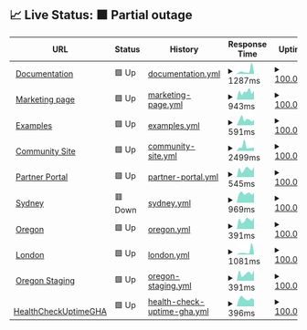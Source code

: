 ## 📈 Live Status: <!--live status--> **🟧 Partial outage**

<!--start: status pages-->
<!-- This summary is generated by Upptime (https://github.com/upptime/upptime) -->
<!-- Do not edit this manually, your changes will be overwritten -->
<!-- prettier-ignore -->
| URL | Status | History | Response Time | Uptime |
| --- | ------ | ------- | ------------- | ------ |
| <img alt="" src="https://icons.duckduckgo.com/ip3/documentation.platformos.com.ico" height="13"> [Documentation](https://documentation.platformos.com) | 🟩 Up | [documentation.yml](https://github.com/mdyd-dev/status-instances/commits/HEAD/history/documentation.yml) | <details><summary><img alt="Response time graph" src="./graphs/documentation/response-time-week.png" height="20"> 1287ms</summary><br><a href="https://status.platformos.com/history/documentation"><img alt="Response time 774" src="https://img.shields.io/endpoint?url=https%3A%2F%2Fraw.githubusercontent.com%2Fmdyd-dev%2Fstatus-instances%2FHEAD%2Fapi%2Fdocumentation%2Fresponse-time.json"></a><br><a href="https://status.platformos.com/history/documentation"><img alt="24-hour response time 642" src="https://img.shields.io/endpoint?url=https%3A%2F%2Fraw.githubusercontent.com%2Fmdyd-dev%2Fstatus-instances%2FHEAD%2Fapi%2Fdocumentation%2Fresponse-time-day.json"></a><br><a href="https://status.platformos.com/history/documentation"><img alt="7-day response time 1287" src="https://img.shields.io/endpoint?url=https%3A%2F%2Fraw.githubusercontent.com%2Fmdyd-dev%2Fstatus-instances%2FHEAD%2Fapi%2Fdocumentation%2Fresponse-time-week.json"></a><br><a href="https://status.platformos.com/history/documentation"><img alt="30-day response time 892" src="https://img.shields.io/endpoint?url=https%3A%2F%2Fraw.githubusercontent.com%2Fmdyd-dev%2Fstatus-instances%2FHEAD%2Fapi%2Fdocumentation%2Fresponse-time-month.json"></a><br><a href="https://status.platformos.com/history/documentation"><img alt="1-year response time 760" src="https://img.shields.io/endpoint?url=https%3A%2F%2Fraw.githubusercontent.com%2Fmdyd-dev%2Fstatus-instances%2FHEAD%2Fapi%2Fdocumentation%2Fresponse-time-year.json"></a></details> | <details><summary><a href="https://status.platformos.com/history/documentation">100.00%</a></summary><a href="https://status.platformos.com/history/documentation"><img alt="All-time uptime 99.99%" src="https://img.shields.io/endpoint?url=https%3A%2F%2Fraw.githubusercontent.com%2Fmdyd-dev%2Fstatus-instances%2FHEAD%2Fapi%2Fdocumentation%2Fuptime.json"></a><br><a href="https://status.platformos.com/history/documentation"><img alt="24-hour uptime 100.00%" src="https://img.shields.io/endpoint?url=https%3A%2F%2Fraw.githubusercontent.com%2Fmdyd-dev%2Fstatus-instances%2FHEAD%2Fapi%2Fdocumentation%2Fuptime-day.json"></a><br><a href="https://status.platformos.com/history/documentation"><img alt="7-day uptime 100.00%" src="https://img.shields.io/endpoint?url=https%3A%2F%2Fraw.githubusercontent.com%2Fmdyd-dev%2Fstatus-instances%2FHEAD%2Fapi%2Fdocumentation%2Fuptime-week.json"></a><br><a href="https://status.platformos.com/history/documentation"><img alt="30-day uptime 99.97%" src="https://img.shields.io/endpoint?url=https%3A%2F%2Fraw.githubusercontent.com%2Fmdyd-dev%2Fstatus-instances%2FHEAD%2Fapi%2Fdocumentation%2Fuptime-month.json"></a><br><a href="https://status.platformos.com/history/documentation"><img alt="1-year uptime 99.98%" src="https://img.shields.io/endpoint?url=https%3A%2F%2Fraw.githubusercontent.com%2Fmdyd-dev%2Fstatus-instances%2FHEAD%2Fapi%2Fdocumentation%2Fuptime-year.json"></a></details>
| <img alt="" src="https://icons.duckduckgo.com/ip3/www.platformos.com.ico" height="13"> [Marketing page](https://www.platformos.com) | 🟩 Up | [marketing-page.yml](https://github.com/mdyd-dev/status-instances/commits/HEAD/history/marketing-page.yml) | <details><summary><img alt="Response time graph" src="./graphs/marketing-page/response-time-week.png" height="20"> 943ms</summary><br><a href="https://status.platformos.com/history/marketing-page"><img alt="Response time 727" src="https://img.shields.io/endpoint?url=https%3A%2F%2Fraw.githubusercontent.com%2Fmdyd-dev%2Fstatus-instances%2FHEAD%2Fapi%2Fmarketing-page%2Fresponse-time.json"></a><br><a href="https://status.platformos.com/history/marketing-page"><img alt="24-hour response time 1077" src="https://img.shields.io/endpoint?url=https%3A%2F%2Fraw.githubusercontent.com%2Fmdyd-dev%2Fstatus-instances%2FHEAD%2Fapi%2Fmarketing-page%2Fresponse-time-day.json"></a><br><a href="https://status.platformos.com/history/marketing-page"><img alt="7-day response time 943" src="https://img.shields.io/endpoint?url=https%3A%2F%2Fraw.githubusercontent.com%2Fmdyd-dev%2Fstatus-instances%2FHEAD%2Fapi%2Fmarketing-page%2Fresponse-time-week.json"></a><br><a href="https://status.platformos.com/history/marketing-page"><img alt="30-day response time 807" src="https://img.shields.io/endpoint?url=https%3A%2F%2Fraw.githubusercontent.com%2Fmdyd-dev%2Fstatus-instances%2FHEAD%2Fapi%2Fmarketing-page%2Fresponse-time-month.json"></a><br><a href="https://status.platformos.com/history/marketing-page"><img alt="1-year response time 735" src="https://img.shields.io/endpoint?url=https%3A%2F%2Fraw.githubusercontent.com%2Fmdyd-dev%2Fstatus-instances%2FHEAD%2Fapi%2Fmarketing-page%2Fresponse-time-year.json"></a></details> | <details><summary><a href="https://status.platformos.com/history/marketing-page">100.00%</a></summary><a href="https://status.platformos.com/history/marketing-page"><img alt="All-time uptime 99.95%" src="https://img.shields.io/endpoint?url=https%3A%2F%2Fraw.githubusercontent.com%2Fmdyd-dev%2Fstatus-instances%2FHEAD%2Fapi%2Fmarketing-page%2Fuptime.json"></a><br><a href="https://status.platformos.com/history/marketing-page"><img alt="24-hour uptime 100.00%" src="https://img.shields.io/endpoint?url=https%3A%2F%2Fraw.githubusercontent.com%2Fmdyd-dev%2Fstatus-instances%2FHEAD%2Fapi%2Fmarketing-page%2Fuptime-day.json"></a><br><a href="https://status.platformos.com/history/marketing-page"><img alt="7-day uptime 100.00%" src="https://img.shields.io/endpoint?url=https%3A%2F%2Fraw.githubusercontent.com%2Fmdyd-dev%2Fstatus-instances%2FHEAD%2Fapi%2Fmarketing-page%2Fuptime-week.json"></a><br><a href="https://status.platformos.com/history/marketing-page"><img alt="30-day uptime 99.98%" src="https://img.shields.io/endpoint?url=https%3A%2F%2Fraw.githubusercontent.com%2Fmdyd-dev%2Fstatus-instances%2FHEAD%2Fapi%2Fmarketing-page%2Fuptime-month.json"></a><br><a href="https://status.platformos.com/history/marketing-page"><img alt="1-year uptime 99.77%" src="https://img.shields.io/endpoint?url=https%3A%2F%2Fraw.githubusercontent.com%2Fmdyd-dev%2Fstatus-instances%2FHEAD%2Fapi%2Fmarketing-page%2Fuptime-year.json"></a></details>
| <img alt="" src="https://icons.duckduckgo.com/ip3/examples.platform-os.com.ico" height="13"> [Examples](https://examples.platform-os.com) | 🟩 Up | [examples.yml](https://github.com/mdyd-dev/status-instances/commits/HEAD/history/examples.yml) | <details><summary><img alt="Response time graph" src="./graphs/examples/response-time-week.png" height="20"> 591ms</summary><br><a href="https://status.platformos.com/history/examples"><img alt="Response time 479" src="https://img.shields.io/endpoint?url=https%3A%2F%2Fraw.githubusercontent.com%2Fmdyd-dev%2Fstatus-instances%2FHEAD%2Fapi%2Fexamples%2Fresponse-time.json"></a><br><a href="https://status.platformos.com/history/examples"><img alt="24-hour response time 568" src="https://img.shields.io/endpoint?url=https%3A%2F%2Fraw.githubusercontent.com%2Fmdyd-dev%2Fstatus-instances%2FHEAD%2Fapi%2Fexamples%2Fresponse-time-day.json"></a><br><a href="https://status.platformos.com/history/examples"><img alt="7-day response time 591" src="https://img.shields.io/endpoint?url=https%3A%2F%2Fraw.githubusercontent.com%2Fmdyd-dev%2Fstatus-instances%2FHEAD%2Fapi%2Fexamples%2Fresponse-time-week.json"></a><br><a href="https://status.platformos.com/history/examples"><img alt="30-day response time 439" src="https://img.shields.io/endpoint?url=https%3A%2F%2Fraw.githubusercontent.com%2Fmdyd-dev%2Fstatus-instances%2FHEAD%2Fapi%2Fexamples%2Fresponse-time-month.json"></a><br><a href="https://status.platformos.com/history/examples"><img alt="1-year response time 473" src="https://img.shields.io/endpoint?url=https%3A%2F%2Fraw.githubusercontent.com%2Fmdyd-dev%2Fstatus-instances%2FHEAD%2Fapi%2Fexamples%2Fresponse-time-year.json"></a></details> | <details><summary><a href="https://status.platformos.com/history/examples">100.00%</a></summary><a href="https://status.platformos.com/history/examples"><img alt="All-time uptime 99.95%" src="https://img.shields.io/endpoint?url=https%3A%2F%2Fraw.githubusercontent.com%2Fmdyd-dev%2Fstatus-instances%2FHEAD%2Fapi%2Fexamples%2Fuptime.json"></a><br><a href="https://status.platformos.com/history/examples"><img alt="24-hour uptime 100.00%" src="https://img.shields.io/endpoint?url=https%3A%2F%2Fraw.githubusercontent.com%2Fmdyd-dev%2Fstatus-instances%2FHEAD%2Fapi%2Fexamples%2Fuptime-day.json"></a><br><a href="https://status.platformos.com/history/examples"><img alt="7-day uptime 100.00%" src="https://img.shields.io/endpoint?url=https%3A%2F%2Fraw.githubusercontent.com%2Fmdyd-dev%2Fstatus-instances%2FHEAD%2Fapi%2Fexamples%2Fuptime-week.json"></a><br><a href="https://status.platformos.com/history/examples"><img alt="30-day uptime 99.98%" src="https://img.shields.io/endpoint?url=https%3A%2F%2Fraw.githubusercontent.com%2Fmdyd-dev%2Fstatus-instances%2FHEAD%2Fapi%2Fexamples%2Fuptime-month.json"></a><br><a href="https://status.platformos.com/history/examples"><img alt="1-year uptime 99.77%" src="https://img.shields.io/endpoint?url=https%3A%2F%2Fraw.githubusercontent.com%2Fmdyd-dev%2Fstatus-instances%2FHEAD%2Fapi%2Fexamples%2Fuptime-year.json"></a></details>
| <img alt="" src="https://icons.duckduckgo.com/ip3/community.platformos.com.ico" height="13"> [Community Site](https://community.platformos.com) | 🟩 Up | [community-site.yml](https://github.com/mdyd-dev/status-instances/commits/HEAD/history/community-site.yml) | <details><summary><img alt="Response time graph" src="./graphs/community-site/response-time-week.png" height="20"> 2499ms</summary><br><a href="https://status.platformos.com/history/community-site"><img alt="Response time 1959" src="https://img.shields.io/endpoint?url=https%3A%2F%2Fraw.githubusercontent.com%2Fmdyd-dev%2Fstatus-instances%2FHEAD%2Fapi%2Fcommunity-site%2Fresponse-time.json"></a><br><a href="https://status.platformos.com/history/community-site"><img alt="24-hour response time 2048" src="https://img.shields.io/endpoint?url=https%3A%2F%2Fraw.githubusercontent.com%2Fmdyd-dev%2Fstatus-instances%2FHEAD%2Fapi%2Fcommunity-site%2Fresponse-time-day.json"></a><br><a href="https://status.platformos.com/history/community-site"><img alt="7-day response time 2499" src="https://img.shields.io/endpoint?url=https%3A%2F%2Fraw.githubusercontent.com%2Fmdyd-dev%2Fstatus-instances%2FHEAD%2Fapi%2Fcommunity-site%2Fresponse-time-week.json"></a><br><a href="https://status.platformos.com/history/community-site"><img alt="30-day response time 2134" src="https://img.shields.io/endpoint?url=https%3A%2F%2Fraw.githubusercontent.com%2Fmdyd-dev%2Fstatus-instances%2FHEAD%2Fapi%2Fcommunity-site%2Fresponse-time-month.json"></a><br><a href="https://status.platformos.com/history/community-site"><img alt="1-year response time 1785" src="https://img.shields.io/endpoint?url=https%3A%2F%2Fraw.githubusercontent.com%2Fmdyd-dev%2Fstatus-instances%2FHEAD%2Fapi%2Fcommunity-site%2Fresponse-time-year.json"></a></details> | <details><summary><a href="https://status.platformos.com/history/community-site">100.00%</a></summary><a href="https://status.platformos.com/history/community-site"><img alt="All-time uptime 99.89%" src="https://img.shields.io/endpoint?url=https%3A%2F%2Fraw.githubusercontent.com%2Fmdyd-dev%2Fstatus-instances%2FHEAD%2Fapi%2Fcommunity-site%2Fuptime.json"></a><br><a href="https://status.platformos.com/history/community-site"><img alt="24-hour uptime 100.00%" src="https://img.shields.io/endpoint?url=https%3A%2F%2Fraw.githubusercontent.com%2Fmdyd-dev%2Fstatus-instances%2FHEAD%2Fapi%2Fcommunity-site%2Fuptime-day.json"></a><br><a href="https://status.platformos.com/history/community-site"><img alt="7-day uptime 100.00%" src="https://img.shields.io/endpoint?url=https%3A%2F%2Fraw.githubusercontent.com%2Fmdyd-dev%2Fstatus-instances%2FHEAD%2Fapi%2Fcommunity-site%2Fuptime-week.json"></a><br><a href="https://status.platformos.com/history/community-site"><img alt="30-day uptime 100.00%" src="https://img.shields.io/endpoint?url=https%3A%2F%2Fraw.githubusercontent.com%2Fmdyd-dev%2Fstatus-instances%2FHEAD%2Fapi%2Fcommunity-site%2Fuptime-month.json"></a><br><a href="https://status.platformos.com/history/community-site"><img alt="1-year uptime 99.52%" src="https://img.shields.io/endpoint?url=https%3A%2F%2Fraw.githubusercontent.com%2Fmdyd-dev%2Fstatus-instances%2FHEAD%2Fapi%2Fcommunity-site%2Fuptime-year.json"></a></details>
| <img alt="" src="https://icons.duckduckgo.com/ip3/partners.platformos.com.ico" height="13"> [Partner Portal](https://partners.platformos.com) | 🟩 Up | [partner-portal.yml](https://github.com/mdyd-dev/status-instances/commits/HEAD/history/partner-portal.yml) | <details><summary><img alt="Response time graph" src="./graphs/partner-portal/response-time-week.png" height="20"> 545ms</summary><br><a href="https://status.platformos.com/history/partner-portal"><img alt="Response time 438" src="https://img.shields.io/endpoint?url=https%3A%2F%2Fraw.githubusercontent.com%2Fmdyd-dev%2Fstatus-instances%2FHEAD%2Fapi%2Fpartner-portal%2Fresponse-time.json"></a><br><a href="https://status.platformos.com/history/partner-portal"><img alt="24-hour response time 700" src="https://img.shields.io/endpoint?url=https%3A%2F%2Fraw.githubusercontent.com%2Fmdyd-dev%2Fstatus-instances%2FHEAD%2Fapi%2Fpartner-portal%2Fresponse-time-day.json"></a><br><a href="https://status.platformos.com/history/partner-portal"><img alt="7-day response time 545" src="https://img.shields.io/endpoint?url=https%3A%2F%2Fraw.githubusercontent.com%2Fmdyd-dev%2Fstatus-instances%2FHEAD%2Fapi%2Fpartner-portal%2Fresponse-time-week.json"></a><br><a href="https://status.platformos.com/history/partner-portal"><img alt="30-day response time 450" src="https://img.shields.io/endpoint?url=https%3A%2F%2Fraw.githubusercontent.com%2Fmdyd-dev%2Fstatus-instances%2FHEAD%2Fapi%2Fpartner-portal%2Fresponse-time-month.json"></a><br><a href="https://status.platformos.com/history/partner-portal"><img alt="1-year response time 446" src="https://img.shields.io/endpoint?url=https%3A%2F%2Fraw.githubusercontent.com%2Fmdyd-dev%2Fstatus-instances%2FHEAD%2Fapi%2Fpartner-portal%2Fresponse-time-year.json"></a></details> | <details><summary><a href="https://status.platformos.com/history/partner-portal">100.00%</a></summary><a href="https://status.platformos.com/history/partner-portal"><img alt="All-time uptime 99.95%" src="https://img.shields.io/endpoint?url=https%3A%2F%2Fraw.githubusercontent.com%2Fmdyd-dev%2Fstatus-instances%2FHEAD%2Fapi%2Fpartner-portal%2Fuptime.json"></a><br><a href="https://status.platformos.com/history/partner-portal"><img alt="24-hour uptime 100.00%" src="https://img.shields.io/endpoint?url=https%3A%2F%2Fraw.githubusercontent.com%2Fmdyd-dev%2Fstatus-instances%2FHEAD%2Fapi%2Fpartner-portal%2Fuptime-day.json"></a><br><a href="https://status.platformos.com/history/partner-portal"><img alt="7-day uptime 100.00%" src="https://img.shields.io/endpoint?url=https%3A%2F%2Fraw.githubusercontent.com%2Fmdyd-dev%2Fstatus-instances%2FHEAD%2Fapi%2Fpartner-portal%2Fuptime-week.json"></a><br><a href="https://status.platformos.com/history/partner-portal"><img alt="30-day uptime 100.00%" src="https://img.shields.io/endpoint?url=https%3A%2F%2Fraw.githubusercontent.com%2Fmdyd-dev%2Fstatus-instances%2FHEAD%2Fapi%2Fpartner-portal%2Fuptime-month.json"></a><br><a href="https://status.platformos.com/history/partner-portal"><img alt="1-year uptime 99.77%" src="https://img.shields.io/endpoint?url=https%3A%2F%2Fraw.githubusercontent.com%2Fmdyd-dev%2Fstatus-instances%2FHEAD%2Fapi%2Fpartner-portal%2Fuptime-year.json"></a></details>
| <img alt="" src="https://icons.duckduckgo.com/ip3/prod01.sydney.platformos.com.ico" height="13"> [Sydney](https://prod01.sydney.platformos.com/_status) | 🟥 Down | [sydney.yml](https://github.com/mdyd-dev/status-instances/commits/HEAD/history/sydney.yml) | <details><summary><img alt="Response time graph" src="./graphs/sydney/response-time-week.png" height="20"> 969ms</summary><br><a href="https://status.platformos.com/history/sydney"><img alt="Response time 995" src="https://img.shields.io/endpoint?url=https%3A%2F%2Fraw.githubusercontent.com%2Fmdyd-dev%2Fstatus-instances%2FHEAD%2Fapi%2Fsydney%2Fresponse-time.json"></a><br><a href="https://status.platformos.com/history/sydney"><img alt="24-hour response time 1008" src="https://img.shields.io/endpoint?url=https%3A%2F%2Fraw.githubusercontent.com%2Fmdyd-dev%2Fstatus-instances%2FHEAD%2Fapi%2Fsydney%2Fresponse-time-day.json"></a><br><a href="https://status.platformos.com/history/sydney"><img alt="7-day response time 969" src="https://img.shields.io/endpoint?url=https%3A%2F%2Fraw.githubusercontent.com%2Fmdyd-dev%2Fstatus-instances%2FHEAD%2Fapi%2Fsydney%2Fresponse-time-week.json"></a><br><a href="https://status.platformos.com/history/sydney"><img alt="30-day response time 858" src="https://img.shields.io/endpoint?url=https%3A%2F%2Fraw.githubusercontent.com%2Fmdyd-dev%2Fstatus-instances%2FHEAD%2Fapi%2Fsydney%2Fresponse-time-month.json"></a><br><a href="https://status.platformos.com/history/sydney"><img alt="1-year response time 977" src="https://img.shields.io/endpoint?url=https%3A%2F%2Fraw.githubusercontent.com%2Fmdyd-dev%2Fstatus-instances%2FHEAD%2Fapi%2Fsydney%2Fresponse-time-year.json"></a></details> | <details><summary><a href="https://status.platformos.com/history/sydney">100.00%</a></summary><a href="https://status.platformos.com/history/sydney"><img alt="All-time uptime 99.95%" src="https://img.shields.io/endpoint?url=https%3A%2F%2Fraw.githubusercontent.com%2Fmdyd-dev%2Fstatus-instances%2FHEAD%2Fapi%2Fsydney%2Fuptime.json"></a><br><a href="https://status.platformos.com/history/sydney"><img alt="24-hour uptime 99.98%" src="https://img.shields.io/endpoint?url=https%3A%2F%2Fraw.githubusercontent.com%2Fmdyd-dev%2Fstatus-instances%2FHEAD%2Fapi%2Fsydney%2Fuptime-day.json"></a><br><a href="https://status.platformos.com/history/sydney"><img alt="7-day uptime 100.00%" src="https://img.shields.io/endpoint?url=https%3A%2F%2Fraw.githubusercontent.com%2Fmdyd-dev%2Fstatus-instances%2FHEAD%2Fapi%2Fsydney%2Fuptime-week.json"></a><br><a href="https://status.platformos.com/history/sydney"><img alt="30-day uptime 99.98%" src="https://img.shields.io/endpoint?url=https%3A%2F%2Fraw.githubusercontent.com%2Fmdyd-dev%2Fstatus-instances%2FHEAD%2Fapi%2Fsydney%2Fuptime-month.json"></a><br><a href="https://status.platformos.com/history/sydney"><img alt="1-year uptime 99.77%" src="https://img.shields.io/endpoint?url=https%3A%2F%2Fraw.githubusercontent.com%2Fmdyd-dev%2Fstatus-instances%2FHEAD%2Fapi%2Fsydney%2Fuptime-year.json"></a></details>
| <img alt="" src="https://icons.duckduckgo.com/ip3/prod01.oregon.platform-os.com.ico" height="13"> [Oregon](https://prod01.oregon.platform-os.com/_status) | 🟩 Up | [oregon.yml](https://github.com/mdyd-dev/status-instances/commits/HEAD/history/oregon.yml) | <details><summary><img alt="Response time graph" src="./graphs/oregon/response-time-week.png" height="20"> 391ms</summary><br><a href="https://status.platformos.com/history/oregon"><img alt="Response time 500" src="https://img.shields.io/endpoint?url=https%3A%2F%2Fraw.githubusercontent.com%2Fmdyd-dev%2Fstatus-instances%2FHEAD%2Fapi%2Foregon%2Fresponse-time.json"></a><br><a href="https://status.platformos.com/history/oregon"><img alt="24-hour response time 486" src="https://img.shields.io/endpoint?url=https%3A%2F%2Fraw.githubusercontent.com%2Fmdyd-dev%2Fstatus-instances%2FHEAD%2Fapi%2Foregon%2Fresponse-time-day.json"></a><br><a href="https://status.platformos.com/history/oregon"><img alt="7-day response time 391" src="https://img.shields.io/endpoint?url=https%3A%2F%2Fraw.githubusercontent.com%2Fmdyd-dev%2Fstatus-instances%2FHEAD%2Fapi%2Foregon%2Fresponse-time-week.json"></a><br><a href="https://status.platformos.com/history/oregon"><img alt="30-day response time 359" src="https://img.shields.io/endpoint?url=https%3A%2F%2Fraw.githubusercontent.com%2Fmdyd-dev%2Fstatus-instances%2FHEAD%2Fapi%2Foregon%2Fresponse-time-month.json"></a><br><a href="https://status.platformos.com/history/oregon"><img alt="1-year response time 527" src="https://img.shields.io/endpoint?url=https%3A%2F%2Fraw.githubusercontent.com%2Fmdyd-dev%2Fstatus-instances%2FHEAD%2Fapi%2Foregon%2Fresponse-time-year.json"></a></details> | <details><summary><a href="https://status.platformos.com/history/oregon">100.00%</a></summary><a href="https://status.platformos.com/history/oregon"><img alt="All-time uptime 99.95%" src="https://img.shields.io/endpoint?url=https%3A%2F%2Fraw.githubusercontent.com%2Fmdyd-dev%2Fstatus-instances%2FHEAD%2Fapi%2Foregon%2Fuptime.json"></a><br><a href="https://status.platformos.com/history/oregon"><img alt="24-hour uptime 100.00%" src="https://img.shields.io/endpoint?url=https%3A%2F%2Fraw.githubusercontent.com%2Fmdyd-dev%2Fstatus-instances%2FHEAD%2Fapi%2Foregon%2Fuptime-day.json"></a><br><a href="https://status.platformos.com/history/oregon"><img alt="7-day uptime 100.00%" src="https://img.shields.io/endpoint?url=https%3A%2F%2Fraw.githubusercontent.com%2Fmdyd-dev%2Fstatus-instances%2FHEAD%2Fapi%2Foregon%2Fuptime-week.json"></a><br><a href="https://status.platformos.com/history/oregon"><img alt="30-day uptime 99.98%" src="https://img.shields.io/endpoint?url=https%3A%2F%2Fraw.githubusercontent.com%2Fmdyd-dev%2Fstatus-instances%2FHEAD%2Fapi%2Foregon%2Fuptime-month.json"></a><br><a href="https://status.platformos.com/history/oregon"><img alt="1-year uptime 99.77%" src="https://img.shields.io/endpoint?url=https%3A%2F%2Fraw.githubusercontent.com%2Fmdyd-dev%2Fstatus-instances%2FHEAD%2Fapi%2Foregon%2Fuptime-year.json"></a></details>
| <img alt="" src="https://icons.duckduckgo.com/ip3/prod01.london.platform-os.com.ico" height="13"> [London](https://prod01.london.platform-os.com/_status) | 🟩 Up | [london.yml](https://github.com/mdyd-dev/status-instances/commits/HEAD/history/london.yml) | <details><summary><img alt="Response time graph" src="./graphs/london/response-time-week.png" height="20"> 1081ms</summary><br><a href="https://status.platformos.com/history/london"><img alt="Response time 561" src="https://img.shields.io/endpoint?url=https%3A%2F%2Fraw.githubusercontent.com%2Fmdyd-dev%2Fstatus-instances%2FHEAD%2Fapi%2Flondon%2Fresponse-time.json"></a><br><a href="https://status.platformos.com/history/london"><img alt="24-hour response time 516" src="https://img.shields.io/endpoint?url=https%3A%2F%2Fraw.githubusercontent.com%2Fmdyd-dev%2Fstatus-instances%2FHEAD%2Fapi%2Flondon%2Fresponse-time-day.json"></a><br><a href="https://status.platformos.com/history/london"><img alt="7-day response time 1081" src="https://img.shields.io/endpoint?url=https%3A%2F%2Fraw.githubusercontent.com%2Fmdyd-dev%2Fstatus-instances%2FHEAD%2Fapi%2Flondon%2Fresponse-time-week.json"></a><br><a href="https://status.platformos.com/history/london"><img alt="30-day response time 704" src="https://img.shields.io/endpoint?url=https%3A%2F%2Fraw.githubusercontent.com%2Fmdyd-dev%2Fstatus-instances%2FHEAD%2Fapi%2Flondon%2Fresponse-time-month.json"></a><br><a href="https://status.platformos.com/history/london"><img alt="1-year response time 565" src="https://img.shields.io/endpoint?url=https%3A%2F%2Fraw.githubusercontent.com%2Fmdyd-dev%2Fstatus-instances%2FHEAD%2Fapi%2Flondon%2Fresponse-time-year.json"></a></details> | <details><summary><a href="https://status.platformos.com/history/london">100.00%</a></summary><a href="https://status.platformos.com/history/london"><img alt="All-time uptime 99.95%" src="https://img.shields.io/endpoint?url=https%3A%2F%2Fraw.githubusercontent.com%2Fmdyd-dev%2Fstatus-instances%2FHEAD%2Fapi%2Flondon%2Fuptime.json"></a><br><a href="https://status.platformos.com/history/london"><img alt="24-hour uptime 100.00%" src="https://img.shields.io/endpoint?url=https%3A%2F%2Fraw.githubusercontent.com%2Fmdyd-dev%2Fstatus-instances%2FHEAD%2Fapi%2Flondon%2Fuptime-day.json"></a><br><a href="https://status.platformos.com/history/london"><img alt="7-day uptime 100.00%" src="https://img.shields.io/endpoint?url=https%3A%2F%2Fraw.githubusercontent.com%2Fmdyd-dev%2Fstatus-instances%2FHEAD%2Fapi%2Flondon%2Fuptime-week.json"></a><br><a href="https://status.platformos.com/history/london"><img alt="30-day uptime 100.00%" src="https://img.shields.io/endpoint?url=https%3A%2F%2Fraw.githubusercontent.com%2Fmdyd-dev%2Fstatus-instances%2FHEAD%2Fapi%2Flondon%2Fuptime-month.json"></a><br><a href="https://status.platformos.com/history/london"><img alt="1-year uptime 99.77%" src="https://img.shields.io/endpoint?url=https%3A%2F%2Fraw.githubusercontent.com%2Fmdyd-dev%2Fstatus-instances%2FHEAD%2Fapi%2Flondon%2Fuptime-year.json"></a></details>
| <img alt="" src="https://icons.duckduckgo.com/ip3/staging.oregon.platformos.com.ico" height="13"> [Oregon Staging](https://staging.oregon.platformos.com/_status) | 🟩 Up | [oregon-staging.yml](https://github.com/mdyd-dev/status-instances/commits/HEAD/history/oregon-staging.yml) | <details><summary><img alt="Response time graph" src="./graphs/oregon-staging/response-time-week.png" height="20"> 391ms</summary><br><a href="https://status.platformos.com/history/oregon-staging"><img alt="Response time 335" src="https://img.shields.io/endpoint?url=https%3A%2F%2Fraw.githubusercontent.com%2Fmdyd-dev%2Fstatus-instances%2FHEAD%2Fapi%2Foregon-staging%2Fresponse-time.json"></a><br><a href="https://status.platformos.com/history/oregon-staging"><img alt="24-hour response time 534" src="https://img.shields.io/endpoint?url=https%3A%2F%2Fraw.githubusercontent.com%2Fmdyd-dev%2Fstatus-instances%2FHEAD%2Fapi%2Foregon-staging%2Fresponse-time-day.json"></a><br><a href="https://status.platformos.com/history/oregon-staging"><img alt="7-day response time 391" src="https://img.shields.io/endpoint?url=https%3A%2F%2Fraw.githubusercontent.com%2Fmdyd-dev%2Fstatus-instances%2FHEAD%2Fapi%2Foregon-staging%2Fresponse-time-week.json"></a><br><a href="https://status.platformos.com/history/oregon-staging"><img alt="30-day response time 333" src="https://img.shields.io/endpoint?url=https%3A%2F%2Fraw.githubusercontent.com%2Fmdyd-dev%2Fstatus-instances%2FHEAD%2Fapi%2Foregon-staging%2Fresponse-time-month.json"></a><br><a href="https://status.platformos.com/history/oregon-staging"><img alt="1-year response time 334" src="https://img.shields.io/endpoint?url=https%3A%2F%2Fraw.githubusercontent.com%2Fmdyd-dev%2Fstatus-instances%2FHEAD%2Fapi%2Foregon-staging%2Fresponse-time-year.json"></a></details> | <details><summary><a href="https://status.platformos.com/history/oregon-staging">100.00%</a></summary><a href="https://status.platformos.com/history/oregon-staging"><img alt="All-time uptime 99.97%" src="https://img.shields.io/endpoint?url=https%3A%2F%2Fraw.githubusercontent.com%2Fmdyd-dev%2Fstatus-instances%2FHEAD%2Fapi%2Foregon-staging%2Fuptime.json"></a><br><a href="https://status.platformos.com/history/oregon-staging"><img alt="24-hour uptime 100.00%" src="https://img.shields.io/endpoint?url=https%3A%2F%2Fraw.githubusercontent.com%2Fmdyd-dev%2Fstatus-instances%2FHEAD%2Fapi%2Foregon-staging%2Fuptime-day.json"></a><br><a href="https://status.platformos.com/history/oregon-staging"><img alt="7-day uptime 100.00%" src="https://img.shields.io/endpoint?url=https%3A%2F%2Fraw.githubusercontent.com%2Fmdyd-dev%2Fstatus-instances%2FHEAD%2Fapi%2Foregon-staging%2Fuptime-week.json"></a><br><a href="https://status.platformos.com/history/oregon-staging"><img alt="30-day uptime 100.00%" src="https://img.shields.io/endpoint?url=https%3A%2F%2Fraw.githubusercontent.com%2Fmdyd-dev%2Fstatus-instances%2FHEAD%2Fapi%2Foregon-staging%2Fuptime-month.json"></a><br><a href="https://status.platformos.com/history/oregon-staging"><img alt="1-year uptime 100.00%" src="https://img.shields.io/endpoint?url=https%3A%2F%2Fraw.githubusercontent.com%2Fmdyd-dev%2Fstatus-instances%2FHEAD%2Fapi%2Foregon-staging%2Fuptime-year.json"></a></details>
| <img alt="" src="https://icons.duckduckgo.com/ip3/hc-ping.com.ico" height="13"> [HealthCheckUptimeGHA](https://hc-ping.com/3ee460af-46f0-46b6-b79c-0d3b0811be1e) | 🟩 Up | [health-check-uptime-gha.yml](https://github.com/mdyd-dev/status-instances/commits/HEAD/history/health-check-uptime-gha.yml) | <details><summary><img alt="Response time graph" src="./graphs/health-check-uptime-gha/response-time-week.png" height="20"> 396ms</summary><br><a href="https://status.platformos.com/history/health-check-uptime-gha"><img alt="Response time 426" src="https://img.shields.io/endpoint?url=https%3A%2F%2Fraw.githubusercontent.com%2Fmdyd-dev%2Fstatus-instances%2FHEAD%2Fapi%2Fhealth-check-uptime-gha%2Fresponse-time.json"></a><br><a href="https://status.platformos.com/history/health-check-uptime-gha"><img alt="24-hour response time 332" src="https://img.shields.io/endpoint?url=https%3A%2F%2Fraw.githubusercontent.com%2Fmdyd-dev%2Fstatus-instances%2FHEAD%2Fapi%2Fhealth-check-uptime-gha%2Fresponse-time-day.json"></a><br><a href="https://status.platformos.com/history/health-check-uptime-gha"><img alt="7-day response time 396" src="https://img.shields.io/endpoint?url=https%3A%2F%2Fraw.githubusercontent.com%2Fmdyd-dev%2Fstatus-instances%2FHEAD%2Fapi%2Fhealth-check-uptime-gha%2Fresponse-time-week.json"></a><br><a href="https://status.platformos.com/history/health-check-uptime-gha"><img alt="30-day response time 438" src="https://img.shields.io/endpoint?url=https%3A%2F%2Fraw.githubusercontent.com%2Fmdyd-dev%2Fstatus-instances%2FHEAD%2Fapi%2Fhealth-check-uptime-gha%2Fresponse-time-month.json"></a><br><a href="https://status.platformos.com/history/health-check-uptime-gha"><img alt="1-year response time 426" src="https://img.shields.io/endpoint?url=https%3A%2F%2Fraw.githubusercontent.com%2Fmdyd-dev%2Fstatus-instances%2FHEAD%2Fapi%2Fhealth-check-uptime-gha%2Fresponse-time-year.json"></a></details> | <details><summary><a href="https://status.platformos.com/history/health-check-uptime-gha">100.00%</a></summary><a href="https://status.platformos.com/history/health-check-uptime-gha"><img alt="All-time uptime 100.00%" src="https://img.shields.io/endpoint?url=https%3A%2F%2Fraw.githubusercontent.com%2Fmdyd-dev%2Fstatus-instances%2FHEAD%2Fapi%2Fhealth-check-uptime-gha%2Fuptime.json"></a><br><a href="https://status.platformos.com/history/health-check-uptime-gha"><img alt="24-hour uptime 100.00%" src="https://img.shields.io/endpoint?url=https%3A%2F%2Fraw.githubusercontent.com%2Fmdyd-dev%2Fstatus-instances%2FHEAD%2Fapi%2Fhealth-check-uptime-gha%2Fuptime-day.json"></a><br><a href="https://status.platformos.com/history/health-check-uptime-gha"><img alt="7-day uptime 100.00%" src="https://img.shields.io/endpoint?url=https%3A%2F%2Fraw.githubusercontent.com%2Fmdyd-dev%2Fstatus-instances%2FHEAD%2Fapi%2Fhealth-check-uptime-gha%2Fuptime-week.json"></a><br><a href="https://status.platformos.com/history/health-check-uptime-gha"><img alt="30-day uptime 100.00%" src="https://img.shields.io/endpoint?url=https%3A%2F%2Fraw.githubusercontent.com%2Fmdyd-dev%2Fstatus-instances%2FHEAD%2Fapi%2Fhealth-check-uptime-gha%2Fuptime-month.json"></a><br><a href="https://status.platformos.com/history/health-check-uptime-gha"><img alt="1-year uptime 100.00%" src="https://img.shields.io/endpoint?url=https%3A%2F%2Fraw.githubusercontent.com%2Fmdyd-dev%2Fstatus-instances%2FHEAD%2Fapi%2Fhealth-check-uptime-gha%2Fuptime-year.json"></a></details>

<!--end: status pages-->
